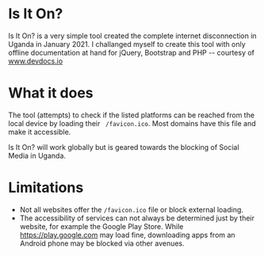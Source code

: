 # Is It On?
Is It On? is a very simple tool created the complete internet disconnection in Uganda in January 2021. I challanged myself to create this tool with only offline documentation at hand for jQuery, Bootstrap and PHP -- courtesy of www.devdocs.io

# What it does
The tool (attempts) to check if the listed platforms can be reached from the local device by loading their ` /favicon.ico`. Most domains have this file and make it accessible.

Is It On? will work globally but is geared towards the blocking of Social Media in Uganda.

# Limitations
* Not all websites offer the `/favicon.ico` file or block external loading.
* The accessibility of services can not always be determined just by their website, for example the Google Play Store. While https://play.google.com may load fine, downloading apps from an Android phone may be blocked via other avenues.
